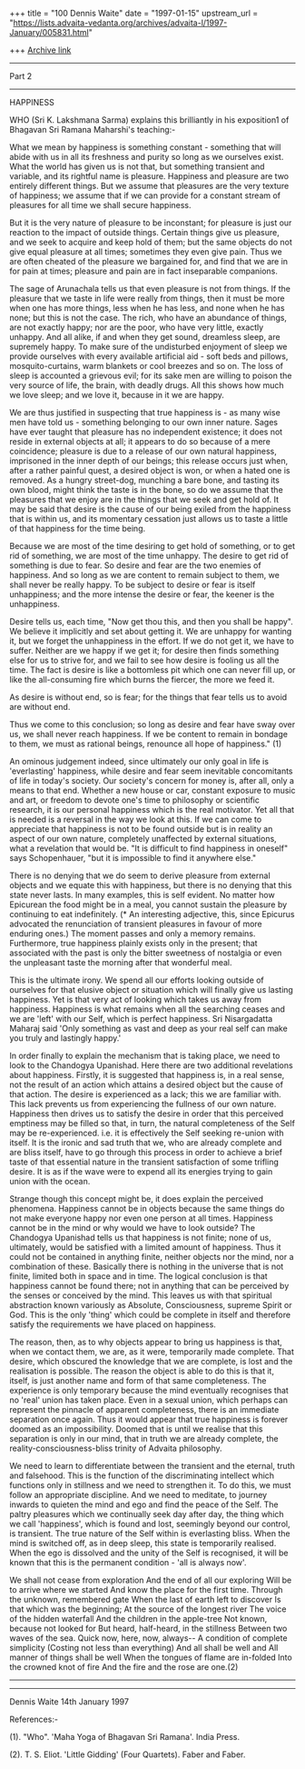 +++
title = "100 Dennis Waite"
date = "1997-01-15"
upstream_url = "https://lists.advaita-vedanta.org/archives/advaita-l/1997-January/005831.html"

+++
[Archive link](https://lists.advaita-vedanta.org/archives/advaita-l/1997-January/005831.html)

*****************************************************
Part 2
*****************************************************
HAPPINESS

WHO (Sri K. Lakshmana Sarma) explains this brilliantly in his exposition1 of
Bhagavan Sri Ramana Maharshi's teaching:-

What we mean by happiness is something constant - something that will abide
with us in all its freshness and purity so long as we ourselves exist. What
the world has given us is not that, but something transient and variable,
and its rightful name is pleasure. Happiness and pleasure are two entirely
different things. But we assume that pleasures are the very texture of
happiness; we assume that if we can provide for a constant stream of
pleasures for all time we shall secure happiness.

But it is the very nature of pleasure to be inconstant; for pleasure is just
our reaction to the impact of outside things. Certain things give us
pleasure, and we seek to acquire and keep hold of them; but the same objects
do not give equal pleasure at all times; sometimes they even give pain. Thus
we are often cheated of the pleasure we bargained for, and find that we are
in for pain at times; pleasure and pain are in fact inseparable companions.

The sage of Arunachala tells us that even pleasure is not from things. If
the pleasure that we taste in life were really from things, then it must be
more when one has more things, less when he has less, and none when he has
none; but this is not the case. The rich, who have an abundance of things,
are not exactly happy; nor are the poor, who have very little, exactly
unhappy. And all alike, if and when they get sound, dreamless sleep, are
supremely happy. To make sure of the undisturbed enjoyment of sleep we
provide ourselves with every available artificial aid - soft beds and
pillows, mosquito-curtains, warm blankets or cool breezes and so on. The
loss of sleep is accounted a grievous evil; for its sake men are willing to
poison the very source of life, the brain, with deadly drugs. All this shows
how much we love sleep; and we love it, because in it we are happy.

We are thus justified in suspecting that true happiness is - as many wise
men have told us - something belonging to our own inner nature. Sages have
ever taught that pleasure has no independent existence; it does not reside
in external objects at all; it appears to do so because of a mere
coincidence; pleasure is due to a release of our own natural happiness,
imprisoned in the inner depth of our beings; this release occurs just when,
after a rather painful quest, a desired object is won, or when a hated one
is removed. As a hungry street-dog, munching a bare bone, and tasting its
own blood, might think the taste is in the bone, so do we assume that the
pleasures that we enjoy are in the things that we seek and get hold of. It
may be said that desire is the cause of our being exiled from the happiness
that is within us, and its momentary cessation just allows us to taste a
little of that happiness for the time being.

Because we are most of the time desiring to get hold of something, or to get
rid of something, we are most of the time unhappy. The desire to get rid of
something is due to fear. So desire and fear are the two enemies of
happiness. And so long as we are content to remain subject to them, we shall
never be really happy. To be subject to desire or fear is itself
unhappiness; and the more intense the desire or fear, the keener is the
unhappiness.

Desire tells us, each time, "Now get thou this, and then you shall be
happy". We believe it implicitly and set about getting it. We are unhappy
for wanting it, but we forget the unhappiness in the effort. If we do not
get it, we have to suffer. Neither are we happy if we get it; for desire
then finds something else for us to strive for, and we fail to see how
desire is fooling us all the time. The fact is desire is like a bottomless
pit which one can never fill up, or like the all-consuming fire which burns
the fiercer, the more we feed it.

As desire is without end, so is fear; for the things that fear tells us to
avoid are without end.

Thus we come to this conclusion; so long as desire and fear have sway over
us, we shall never reach happiness. If we be content to remain in bondage to
them, we must as rational beings, renounce all hope of happiness." (1)

An ominous judgement indeed, since ultimately our only goal in life is
'everlasting' happiness, while desire and fear seem inevitable concomitants
of life in today's society. Our society's concern for money is, after all,
only a means to that end. Whether a new house or car, constant exposure to
music and art, or freedom to devote one's time to philosophy or scientific
research, it is our personal happiness which is the real motivator. Yet all
that is needed is a reversal in the way we look at this. If we can come to
appreciate that happiness is not to be found outside but is in reality an
aspect of our own nature, completely unaffected by external situations, what
a revelation that would be. "It is difficult to find happiness in oneself"
says Schopenhauer, "but it is impossible to find it anywhere else."

There is no denying that we do seem to derive pleasure from external objects
and we equate this with happiness, but there is no denying that this state
never lasts. In many examples, this is self evident. No matter how Epicurean
the food might be in a meal, you cannot sustain the pleasure by continuing
to eat indefinitely. (* An interesting adjective, this, since Epicurus
advocated the renunciation of transient pleasures in favour of more enduring
ones.) The moment passes and only a memory remains. Furthermore, true
happiness plainly exists only in the present; that associated with the past
is only the bitter sweetness of nostalgia or even the unpleasant taste the
morning after that wonderful meal.

This is the ultimate irony. We spend all our efforts looking outside of
ourselves for that elusive object or situation which will finally give us
lasting happiness. Yet is that very act of looking which takes us away from
happiness. Happiness is what remains when all the searching ceases and we
are 'left' with our Self, which is perfect happiness. Sri Nisargadatta
Maharaj said 'Only something as vast and deep as your real self can make you
truly and lastingly happy.'

In order finally to explain the mechanism that is taking place, we need to
look to the Chandogya Upanishad. Here there are two additional revelations
about happiness. Firstly, it is suggested that happiness is, in a real
sense, not the result of an action which attains a desired object but the
cause of that action. The desire is experienced as a lack; this we are
familiar with. This lack prevents us from experiencing the fullness of our
own nature. Happiness then drives us to satisfy the desire in order that
this perceived emptiness may be filled so that, in turn, the natural
completeness of the Self may be re-experienced. i.e. it is effectively the
Self seeking re-union with itself. It is the ironic and sad truth that we,
who are already complete and are bliss itself, have to go through this
process in order to achieve a brief taste of that essential nature in the
transient satisfaction of some trifling desire. It is as if the wave were to
expend all its energies trying to gain union with the ocean.

Strange though this concept might be, it does explain the perceived
phenomena. Happiness cannot be in objects because the same things do not
make everyone happy nor even one person at all times. Happiness cannot be in
the mind or why would we have to look outside? The Chandogya Upanishad tells
us that happiness is not finite; none of us, ultimately, would be satisfied
with a limited amount of happiness. Thus it could not be contained in
anything finite, neither objects nor the mind, nor a combination of these.
Basically there is nothing in the universe that is not finite, limited both
in space and in time. The logical conclusion is that happiness cannot be
found there; not in anything that can be perceived by the senses or
conceived by the mind. This leaves us with that spiritual abstraction known
variously as Absolute, Consciousness, supreme Spirit or God. This is the
only 'thing' which could be complete in itself and therefore satisfy the
requirements we have placed on happiness.

The reason, then, as to why objects appear to bring us happiness is that,
when we contact them, we are, as it were, temporarily made complete. That
desire, which obscured the knowledge that we are complete, is lost and the
realisation is possible. The reason the object is able to do this is that
it, itself, is just another name and form of that same completeness. The
experience is only temporary because the mind eventually recognises that no
'real' union has taken place. Even in a sexual union, which perhaps can
represent the pinnacle of  apparent completeness, there is an immediate
separation once again. Thus it would appear that true happiness is forever
doomed as an impossibility. Doomed that is until we realise that this
separation is only in our mind, that in truth we are already complete, the
reality-consciousness-bliss trinity of Advaita philosophy.

We need to learn to differentiate between the transient and the eternal,
truth and falsehood. This is the function of the discriminating intellect
which functions only in stillness and we need to strengthen it. To do this,
we must follow an appropriate discipline. And we need to meditate, to
journey inwards to quieten the mind and ego and find the peace of the Self.
The paltry pleasures which we continually seek day after day, the thing
which we call 'happiness', which is found and lost, seemingly beyond our
control, is transient. The true nature of the Self within is everlasting
bliss. When the mind is switched off, as in deep sleep, this state is
temporarily realised. When the ego is dissolved and the unity of the Self is
recognised, it will be known that this is the permanent condition - 'all is
always now'.

We shall not cease from exploration
And the end of all our exploring
Will be to arrive where we started
And know the place for the first time.
Through the unknown, remembered gate
When the last of earth left to discover
Is that which was the beginning;
At the source of the longest river
The voice of the hidden waterfall
And the children in the apple-tree
Not known, because not looked for
But heard, half-heard, in the stillness
Between two waves of the sea.
Quick now, here, now, always--
A condition of complete simplicity
(Costing not less than everything)
And all shall be well and
All manner of things shall be well
When the tongues of flame are in-folded
Into the crowned knot of fire
And the fire and the rose are one.(2)

******************************************************************
******************************************************************


Dennis Waite   14th January 1997



References:-

 (1).   "Who". 'Maha Yoga of Bhagavan Sri Ramana'. India Press.

(2).    T. S. Eliot. 'Little Gidding' (Four Quartets). Faber and Faber.

